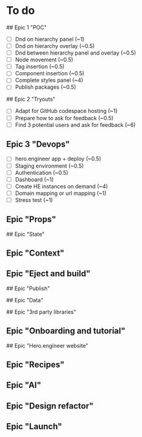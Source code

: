 # To do

## Epic 1 "POC"

- [ ] Dnd on hierarchy panel (~1)
- [ ] Dnd on hierarchy overlay (~0.5)
- [ ] Dnd between hierarchy panel and overlay (~0.5)
- [ ] Node movement (~0.5)
- [ ] Tag insertion (~0.5)
- [ ] Component insertion (~0.5)
- [ ] Complete styles panel (~4)
- [ ] Publish packages (~0.5)

## Epic 2 "Tryouts"

- [ ] Adapt for GitHub codespace hosting (~1)
- [ ] Prepare how to ask for feedback (~0.5)
- [ ] Find 3 potential users and ask for feedback (~6)

## Epic 3 "Devops"

- [ ] hero.engineer app + deploy (~0.5)
- [ ] Staging environment (~0.5)
- [ ] Authentication (~0.5)
- [ ] Dashboard (~1)
- [ ] Create HE instances on demand (~4)
- [ ] Domain mapping or url mapping (~1)
- [ ] Stress test (~1)

## Epic "Props"

## Epic "State"

## Epic "Context"

## Epic "Eject and build"

## Epic "Publish"

## Epic "Data"

## Epic "3rd party libraries"

## Epic "Onboarding and tutorial"

## Epic "Hero.engineer website"

## Epic "Recipes"

## Epic "AI"

## Epic "Design refactor"

## Epic "Launch"
